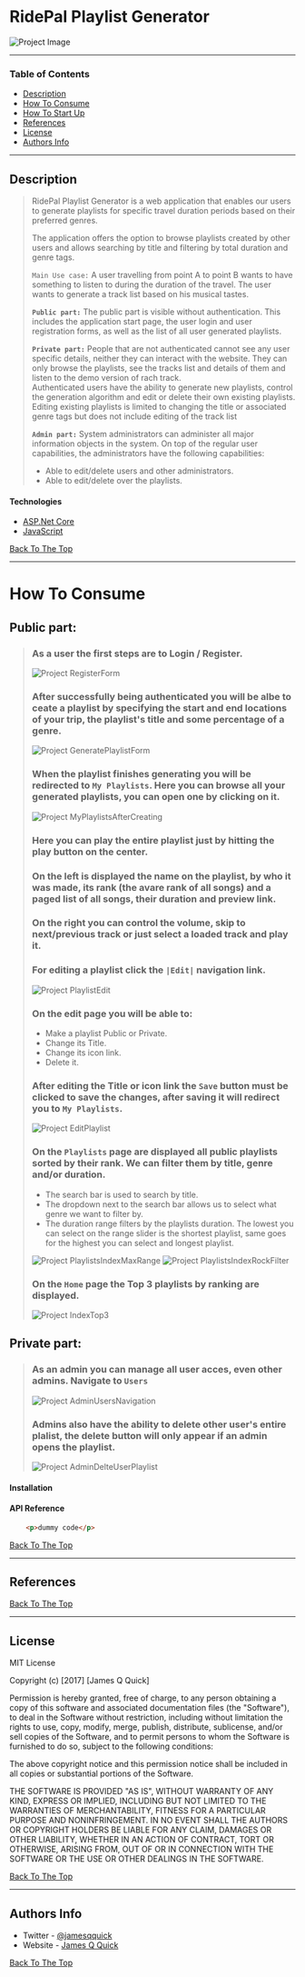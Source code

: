 # RidePal Playlist Generator

![Project Image](./ReadmeImages/MyPlaylists01.png)

---

### Table of Contents
- [Description](#description)
- [How To Consume](#how-to-Consume)
- [How To Start Up](#how-to-start-up)
- [References](#references)
- [License](#license)
- [Authors Info](#authors-info)

---

## Description

 > RidePal Playlist Generator is a web application that enables our users to generate playlists for specific travel duration periods based on their preferred genres. 
 >
 >The application offers the option to browse playlists created by other users and
allows searching by title and filtering by total duration and genre tags.
 >
 >`Main Use case:` A user travelling from point A to point B wants to have something to listen to during the duration of the travel. The user wants to generate a track list based on his musical tastes.
 >
 >**`Public part:`** The public part is visible without authentication. This includes the application start page, the user login and user registration forms, as well as the list of all user generated playlists.
>
>**`Private part:`** People that are not authenticated cannot see any user specific details, neither they can interact with the website. They can only browse the playlists, see the tracks list and details of them and listen to the demo version of rach track.  
>Authenticated users have the ability to generate new playlists, control the generation algorithm and edit or delete their own existing playlists.  
>Editing existing playlists is limited to changing the title or associated genre
tags but does not include editing of the track list
>
>**`Admin part:`** System administrators can administer all major information objects in the system. On top of the regular user capabilities, the administrators have the following capabilities:
>* Able to edit/delete users and other administrators.
>* Able to edit/delete over the playlists.





#### Technologies

- [ASP.Net Core](https://docs.microsoft.com/en-us/aspnet/core/introduction-to-aspnet-core?view=aspnetcore-3.1)
- [JavaScript](https://www.javascript.com/try)

[Back To The Top](#read-me-template)

---

# How To Consume
## Public part:
>### As a user the first steps are to Login / Register.
>![Project RegisterForm](./ReadmeImages/RegisterForm.png)
>
>### After successfully being authenticated you will be albe to ceate a playlist by specifying the start and end locations of your trip, the playlist's title and some percentage of a genre.
>![Project GeneratePlaylistForm](./ReadmeImages/GeneratePlaylistForm.png)
>
>### When the playlist finishes generating you will be redirected to `My Playlists`. Here you can browse all your generated playlists, you can open one by clicking on it.
>![Project MyPlaylistsAfterCreating](./ReadmeImages/MyPlaylistsAfterCreating.png)
>
>### Here you can play the entire playlist just by hitting the play button on the center.  
>### On the left is displayed the name on the playlist, by who it was made, its rank (the avare rank of all songs) and a paged list of all songs, their duration and preview link.
>### On the right you can control the volume, skip to next/previous track or just select a loaded track and play it.  
>### For editing a playlist click the `|Edit|` navigation link.
>![Project PlaylistEdit](./ReadmeImages/PlaylistEdit.png)
>
>### On the edit page you will be able to:
>- Make a playlist Public or Private.
>- Change its Title.
>- Change its icon link.
>- Delete it.  
>### After editing the Title or icon link the `Save` button must be clicked to save the changes, after saving it will redirect you to `My Playlists`. 
>![Project EditPlaylist](./ReadmeImages/EditPlaylist.png)
>
>### On the `Playlists` page are displayed all public playlists sorted by their rank. We can filter them by title, genre and/or duration.  
>- The search bar is used to search by title.
>- The dropdown next to the search bar allows us to select what genre we want to filter by.
>- The duration range filters by the playlists duration. The lowest you can select on the range slider is the shortest playlist, same goes for the highest you can select and longest playlist.
>
>![Project PlaylistsIndexMaxRange](./ReadmeImages/PlaylistsIndexMaxRange.png)
>![Project PlaylistsIndexRockFilter](./ReadmeImages/PlaylistsIndexRockFilter.png)
>
>### On the `Home` page the Top 3 playlists by ranking are displayed.
>![Project IndexTop3](./ReadmeImages/IndexTop3.png)

## Private part:
>### As an admin you can manage all user acces, even other admins. Navigate to `Users`
>![Project AdminUsersNavigation](./ReadmeImages/AdminUsersNavigation.png)
>
>### Admins also have the ability to delete other user's entire plalist, the delete button will only appear if an admin opens the playlist.
>![Project AdminDelteUserPlaylist](./ReadmeImages/AdminDelteUserPlaylist.png)


#### Installation



#### API Reference

```html
    <p>dummy code</p>
```
[Back To The Top](#read-me-template)

---

## References
[Back To The Top](#read-me-template)

---

## License

MIT License

Copyright (c) [2017] [James Q Quick]

Permission is hereby granted, free of charge, to any person obtaining a copy
of this software and associated documentation files (the "Software"), to deal
in the Software without restriction, including without limitation the rights
to use, copy, modify, merge, publish, distribute, sublicense, and/or sell
copies of the Software, and to permit persons to whom the Software is
furnished to do so, subject to the following conditions:

The above copyright notice and this permission notice shall be included in all
copies or substantial portions of the Software.

THE SOFTWARE IS PROVIDED "AS IS", WITHOUT WARRANTY OF ANY KIND, EXPRESS OR
IMPLIED, INCLUDING BUT NOT LIMITED TO THE WARRANTIES OF MERCHANTABILITY,
FITNESS FOR A PARTICULAR PURPOSE AND NONINFRINGEMENT. IN NO EVENT SHALL THE
AUTHORS OR COPYRIGHT HOLDERS BE LIABLE FOR ANY CLAIM, DAMAGES OR OTHER
LIABILITY, WHETHER IN AN ACTION OF CONTRACT, TORT OR OTHERWISE, ARISING FROM,
OUT OF OR IN CONNECTION WITH THE SOFTWARE OR THE USE OR OTHER DEALINGS IN THE
SOFTWARE.

[Back To The Top](#read-me-template)

---

## Authors Info

- Twitter - [@jamesqquick](https://twitter.com/jamesqquick)
- Website - [James Q Quick](https://jamesqquick.com)

[Back To The Top](#read-me-template)